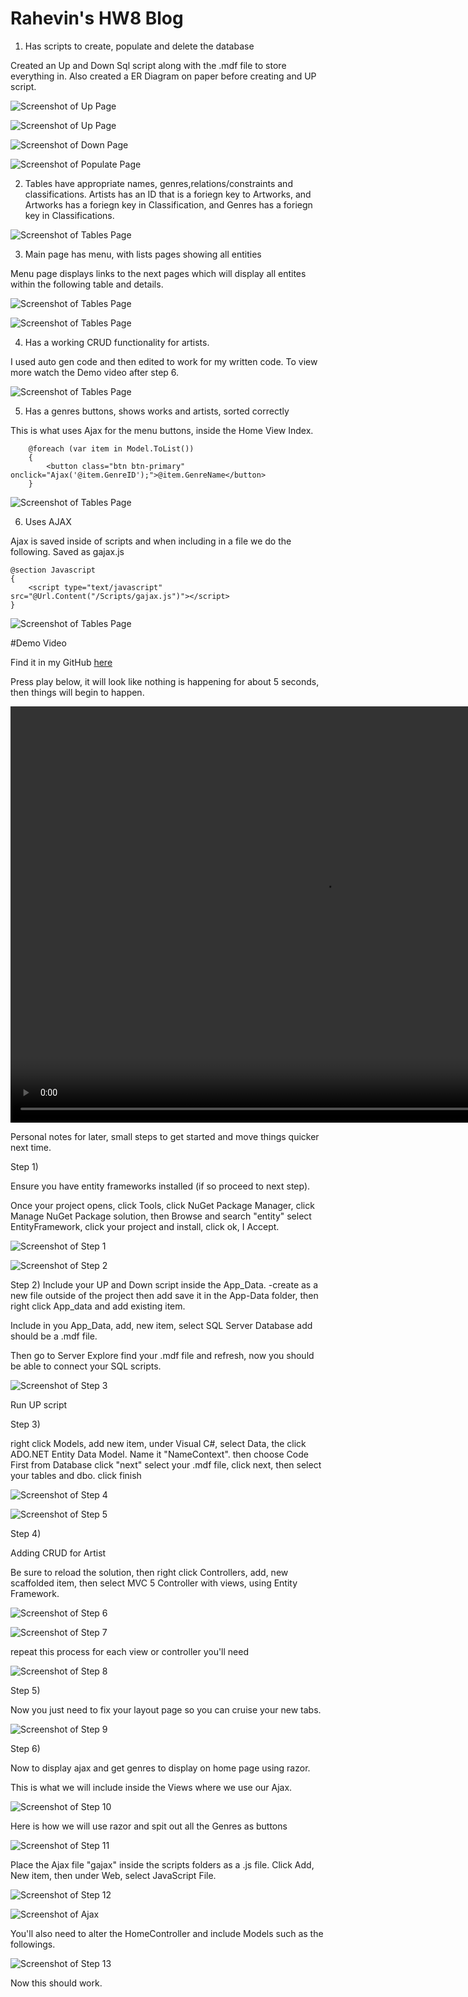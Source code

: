 # Rahevin's HW8 Blog

1) Has scripts to create, populate and delete the database

Created an Up and Down Sql script along with the .mdf file to store everything in. Also created a ER Diagram on paper before creating and UP script.

![Screenshot of Up Page](ERDiagram.PNG)

![Screenshot of Up Page](Up.PNG)

![Screenshot of Down Page](Down.PNG)

![Screenshot of Populate Page](Poplute.PNG)

2) Tables have appropriate names, genres,relations/constraints and classifications. 
Artists has an ID that is a foriegn key to Artworks, and Artworks has a foriegn key in Classification, and Genres has a foriegn key in Classifications. 

![Screenshot of Tables Page](Tables.PNG)

3) Main page has menu, with lists pages showing all entities

Menu page displays links to the next pages which will display all entites within the following table and details.

![Screenshot of Tables Page](Menu.PNG)

![Screenshot of Tables Page](Menu.PNG)

4) Has a working CRUD functionality for artists.

I used auto gen code and then edited to work for my written code. To view more watch the Demo video after step 6.

![Screenshot of Tables Page](CRUDmenu.PNG)

5) Has a genres buttons, shows works and artists, sorted correctly

This is what uses Ajax for the menu buttons, inside the Home View Index. 
```
    @foreach (var item in Model.ToList())
    {
        <button class="btn btn-primary" onclick="Ajax('@item.GenreID');">@item.GenreName</button>
    }
```

![Screenshot of Tables Page](MenuSur.PNG)

6) Uses AJAX

Ajax is saved inside of scripts and when including in a file we do the following. Saved as gajax.js

```
@section Javascript
{
    <script type="text/javascript" src="@Url.Content("/Scripts/gajax.js")"></script>
}
```

![Screenshot of Tables Page](AJAX.PNG)

#Demo Video

Find it in my GitHub [here](https://github.com/RahevinSlade/rahevinslade.github.io/tree/master/HW8/HW8/HW8)

Press play below, it will look like nothing is happening for about 5 seconds, then things will begin to happen.

<video width="1000" height="666" controls="controls">
  <source src="Demo.mp4" type="video/mp4" />
</video>

Personal notes for later, small steps to get started and move things quicker next time.

Step 1)

Ensure you have entity frameworks installed (if so proceed to next step).

Once your project opens, click Tools, click NuGet Package Manager, click Manage NuGet Package solution, then Browse and search "entity" select EntityFramework, click your project and install, click ok, I Accept.

![Screenshot of Step 1](1.PNG)

![Screenshot of Step 2](2.PNG)

Step 2)
Include your UP and Down script inside the App_Data.
-create as a new file outside of the project then add save it in the App-Data folder, then right click App_data and add existing item.

Include in you App_Data, add, new item, select SQL Server Database add should be a .mdf file.

Then go to Server Explore find your .mdf file and refresh, now you should be able to connect your SQL scripts.

![Screenshot of Step 3](3.PNG)

Run UP script

Step 3)

right click Models, add new item, under Visual C#, select Data, the click ADO.NET Entity Data Model. Name it "NameContext". then choose Code First from Database click "next" select your .mdf file, click next, then select your tables and dbo. click finish

![Screenshot of Step 4](4.PNG)

![Screenshot of Step 5](5.PNG)

Step 4) 

Adding CRUD for Artist

Be sure to reload the solution, then right click Controllers, add, new scaffolded item, then select MVC 5 Controller with views, using Entity Framework. 

![Screenshot of Step 6](6.PNG)

![Screenshot of Step 7](7.PNG)

repeat this process for each view or controller you'll need

![Screenshot of Step 8](8.PNG)

Step 5)

Now you just need to fix your layout page so you can cruise your new tabs.

![Screenshot of Step 9](9.PNG)

Step 6) 

Now to display ajax and get genres to display on home page using razor.

This is what we will include inside the Views where we use our Ajax.

![Screenshot of Step 10](10.PNG)

Here is how we will use razor and spit out all the Genres as buttons

![Screenshot of Step 11](11.PNG)

Place the Ajax file "gajax" inside the scripts folders as a .js file.
Click Add, New item, then under Web, select JavaScript File.

![Screenshot of Step 12](12.PNG)

![Screenshot of Ajax](AJAX.PNG)

You'll also need to alter the HomeController and include Models such as the followings.

![Screenshot of Step 13](13.PNG)

Now this should work.

